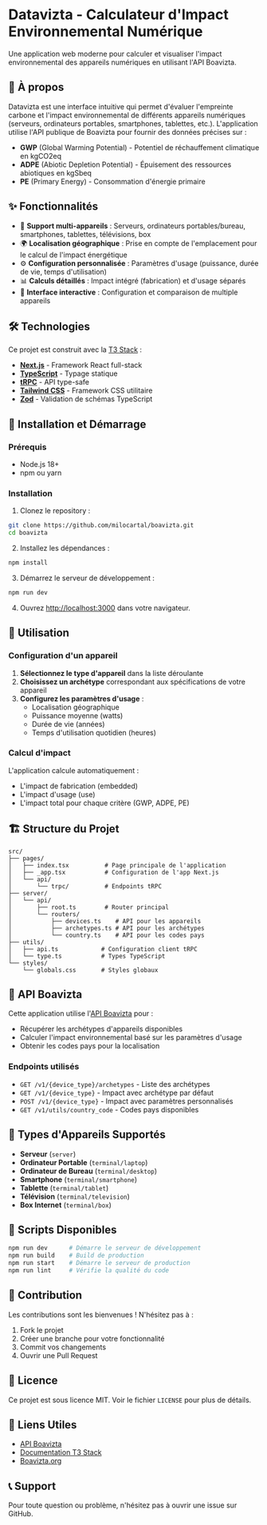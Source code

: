 # Datavizta - Calculateur d'Impact Environnemental Numérique

Une application web moderne pour calculer et visualiser l'impact environnemental des appareils numériques en utilisant l'API Boavizta.

## 🌱 À propos

Datavizta est une interface intuitive qui permet d'évaluer l'empreinte carbone et l'impact environnemental de différents appareils numériques (serveurs, ordinateurs portables, smartphones, tablettes, etc.). L'application utilise l'API publique de Boavizta pour fournir des données précises sur :

- **GWP** (Global Warming Potential) - Potentiel de réchauffement climatique en kgCO2eq
- **ADPE** (Abiotic Depletion Potential) - Épuisement des ressources abiotiques en kgSbeq  
- **PE** (Primary Energy) - Consommation d'énergie primaire

## ✨ Fonctionnalités

- 📱 **Support multi-appareils** : Serveurs, ordinateurs portables/bureau, smartphones, tablettes, télévisions, box
- 🌍 **Localisation géographique** : Prise en compte de l'emplacement pour le calcul de l'impact énergétique
- ⚙️ **Configuration personnalisée** : Paramètres d'usage (puissance, durée de vie, temps d'utilisation)
- 📊 **Calculs détaillés** : Impact intégré (fabrication) et d'usage séparés
- 🔄 **Interface interactive** : Configuration et comparaison de multiple appareils

## 🛠 Technologies

Ce projet est construit avec la [T3 Stack](https://create.t3.gg/) :

- **[Next.js](https://nextjs.org)** - Framework React full-stack
- **[TypeScript](https://www.typescriptlang.org/)** - Typage statique
- **[tRPC](https://trpc.io)** - API type-safe
- **[Tailwind CSS](https://tailwindcss.com)** - Framework CSS utilitaire
- **[Zod](https://zod.dev)** - Validation de schémas TypeScript

## 🚀 Installation et Démarrage

### Prérequis

- Node.js 18+
- npm ou yarn

### Installation

1. Clonez le repository :

```bash
git clone https://github.com/milocartal/boavizta.git
cd boavizta
```

2. Installez les dépendances :

```bash
npm install
```

3. Démarrez le serveur de développement :

```bash
npm run dev
```

4. Ouvrez [http://localhost:3000](http://localhost:3000) dans votre navigateur.

## 📖 Utilisation

### Configuration d'un appareil

1. **Sélectionnez le type d'appareil** dans la liste déroulante
2. **Choisissez un archétype** correspondant aux spécifications de votre appareil
3. **Configurez les paramètres d'usage** :
   - Localisation géographique
   - Puissance moyenne (watts)
   - Durée de vie (années)
   - Temps d'utilisation quotidien (heures)

### Calcul d'impact

L'application calcule automatiquement :

- L'impact de fabrication (embedded)
- L'impact d'usage (use)  
- L'impact total pour chaque critère (GWP, ADPE, PE)

## 🏗 Structure du Projet

```text
src/
├── pages/
│   ├── index.tsx          # Page principale de l'application
│   ├── _app.tsx           # Configuration de l'app Next.js
│   └── api/
│       └── trpc/          # Endpoints tRPC
├── server/
│   └── api/
│       ├── root.ts        # Router principal
│       └── routers/
│           ├── devices.ts    # API pour les appareils
│           ├── archetypes.ts # API pour les archétypes
│           └── country.ts    # API pour les codes pays
├── utils/
│   ├── api.ts            # Configuration client tRPC
│   └── type.ts           # Types TypeScript
└── styles/
    └── globals.css       # Styles globaux
```

## 🔌 API Boavizta

Cette application utilise l'[API Boavizta](https://api.boavizta.org/docs) pour :

- Récupérer les archétypes d'appareils disponibles
- Calculer l'impact environnemental basé sur les paramètres d'usage
- Obtenir les codes pays pour la localisation

### Endpoints utilisés

- `GET /v1/{device_type}/archetypes` - Liste des archétypes
- `GET /v1/{device_type}` - Impact avec archétype par défaut
- `POST /v1/{device_type}` - Impact avec paramètres personnalisés
- `GET /v1/utils/country_code` - Codes pays disponibles

## 🎨 Types d'Appareils Supportés

- **Serveur** (`server`)
- **Ordinateur Portable** (`terminal/laptop`)
- **Ordinateur de Bureau** (`terminal/desktop`)
- **Smartphone** (`terminal/smartphone`)
- **Tablette** (`terminal/tablet`)
- **Télévision** (`terminal/television`)
- **Box Internet** (`terminal/box`)

## 📝 Scripts Disponibles

```bash
npm run dev      # Démarre le serveur de développement
npm run build    # Build de production
npm run start    # Démarre le serveur de production
npm run lint     # Vérifie la qualité du code
```

## 🤝 Contribution

Les contributions sont les bienvenues ! N'hésitez pas à :

1. Fork le projet
2. Créer une branche pour votre fonctionnalité
3. Commit vos changements
4. Ouvrir une Pull Request

## 📄 Licence

Ce projet est sous licence MIT. Voir le fichier `LICENSE` pour plus de détails.

## 🔗 Liens Utiles

- [API Boavizta](https://api.boavizta.org/docs)
- [Documentation T3 Stack](https://create.t3.gg/)
- [Boavizta.org](https://boavizta.org/)

## 📞 Support

Pour toute question ou problème, n'hésitez pas à ouvrir une issue sur GitHub.
